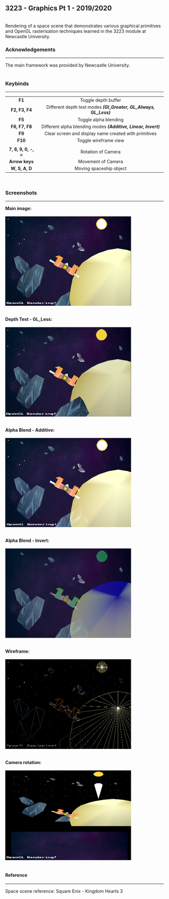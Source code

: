 ## 3223 - Graphics Pt 1 - 2019/2020
<br />
Rendering of a space scene that demonstrates various graphical primitives and OpenGL rasterisation techniques learned in the 3223 module at Newcastle University.
<br />

### Acknowledgements
-----
The main framework was provided by Newcastle University.
<br /><br />

### Keybinds
-----
| | |
| :---: | :---: |
|**F1**| Toggle depth buffer |
|**F2, F3, F4**| Different depth test modes **_(Gl_Greater, GL_Always, GL_Less)_** |
|**F5**| Toggle alpha blending |
|**F6, F7, F8**| Different alpha blending modes **_(Additive, Linear, Invert)_** |
|**F9**| Clear screen and display name created with primitives |
|**F10**| Toggle wireframe view |
| | |
|**7, 8, 9, 0, -, =**| Rotation of Camera |
|**Arrow keys**| Movement of Camera |
|**W, S, A, D**| Moving spaceship object |
<br />

### Screenshots
-----
**Main image:** <br /><br />
<img src="https://github.com/Akeilee/3223-Graphics-1/blob/main/screenshot.png" width="400"> <br /><br />

**Depth Test - GL_Less:** <br /><br />
<img src="https://github.com/Akeilee/3223-Graphics-1/blob/main/depthF4.png" width="400"> <br /><br />

**Alpha Blend - Additive:**<br /><br />
<img src="https://github.com/Akeilee/3223-Graphics-1/blob/main/additiveBlend.png" width="400"> <br /><br />

**Alpha Blend - Invert:** <br /><br />
<img src="https://github.com/Akeilee/3223-Graphics-1/blob/main/invertBlend.png" width="400"> <br /><br />

**Wireframe:** <br /><br />
<img src="https://github.com/Akeilee/3223-Graphics-1/blob/main/wireframe.png" width="400"> <br /><br />

**Camera rotation:** <br /><br />
<img src="https://github.com/Akeilee/3223-Graphics-1/blob/main/cameraRotation.png" width="400"> <br /><br />

#### Reference
-----
Space scene reference: Square Enix - Kingdom Hearts 3
<br /><br />
